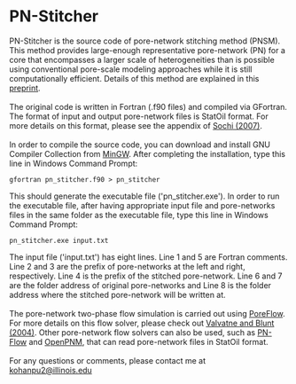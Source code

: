 # PN-Stitcher
PN-Stitcher is the source code of pore-network stitching method (PNSM).
This method provides large-enough representative pore-network (PN) for a core that encompasses a larger scale of heterogeneities than is possible using conventional pore-scale modeling approaches while it is still computationally efficient. Details of this method are explained in this [preprint](https://arxiv.org/pdf/2004.01523.pdf).
<br/><br/>
The original code is written in Fortran (.f90 files) and compiled via GFortran.
The format of input and output pore-network files is StatOil format. For more details on this format, please see the appendix of [Sochi (2007)](https://arxiv.org/pdf/1011.0760.pdf).
<br/><br/>
In order to compile the source code, you can download and install GNU Compiler Collection from [MinGW](http://www.mingw.org/). After completing the installation, type this line in Windows Command Prompt:
```
gfortran pn_stitcher.f90 > pn_stitcher
```
This should generate the executable file ('pn_stitcher.exe'). In order to run the executable file, after having appropriate input file and pore-networks files in the same folder as the executable file, type this line in Windows Command Prompt:
```
pn_stitcher.exe input.txt
```
The input file ('input.txt') has eight lines. Line 1 and 5 are Fortran comments. Line 2 and 3 are the prefix of pore-networks at the left and right, respectively. Line 4 is the prefix of the stitched pore-network. Line 6 and 7 are the folder address of original pore-networks and Line 8 is the folder address where the stitched pore-network will be written at.
<br/><br/>
The pore-network two-phase flow simulation is carried out using [PoreFlow](http://www.imperial.ac.uk/earth-science/research/research-groups/perm/research/pore-scale-modelling/software/two-phase-network-modelling-code/). For more details on this flow solver, please check out [Valvatne and Blunt (2004)](https://agupubs.onlinelibrary.wiley.com/doi/full/10.1029/2003WR002627). Other pore-network flow solvers can also be used, such as [PN-Flow](https://github.com/aliraeini/pnextract) and [OpenPNM](http://openpnm.org/), that can read pore-network files in StatOil format.
<br/><br/>
For any questions or comments, please contact me at [kohanpu2@illinois.edu](mailto:kohanpu2@illinois.edu)
